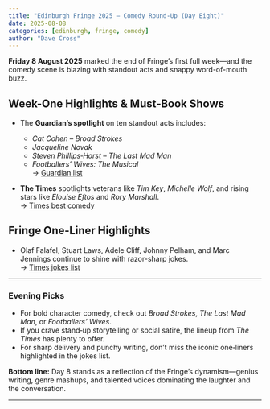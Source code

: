 ```yaml
---
title: "Edinburgh Fringe 2025 – Comedy Round‑Up (Day Eight)"
date: 2025-08-08
categories: [edinburgh, fringe, comedy]
author: "Dave Cross"
---
```


**Friday 8 August 2025** marked the end of Fringe’s first full week—and the comedy scene is blazing with standout acts and snappy word-of-mouth buzz.

## Week-One Highlights & Must‑Book Shows

- The **Guardian’s spotlight** on ten standout acts includes:
  - *Cat Cohen – Broad Strokes*
  - *Jacqueline Novak*
  - *Steven Phillips‑Horst – The Last Mad Man*
  - *Footballers’ Wives: The Musical*  
  → [Guardian list](https://www.vogue.com/article/10-standout-acts-from-2025-edinburgh-fringe-festival?utm_source=chatgpt.com)

- **The Times** spotlights veterans like *Tim Key*, *Michelle Wolf*, and rising stars like *Elouise Eftos* and *Rory Marshall*.  
  → [Times best comedy](https://www.thetimes.co.uk/article/edinburgh-fringe-festival-2025-best-comedy-shows-ranked-xzd2kjplw?utm_source=chatgpt.com)

## Fringe One‑Liner Highlights

- Olaf Falafel, Stuart Laws, Adele Cliff, Johnny Pelham, and Marc Jennings continue to shine with razor-sharp jokes.  
  → [Times jokes list](https://www.thetimes.co.uk/article/the-best-jokes-of-edinburgh-fringe-2025-xkh5qg5kb?utm_source=chatgpt.com)

---

### Evening Picks

- For bold character comedy, check out *Broad Strokes*, *The Last Mad Man*, or *Footballers’ Wives*.  
- If you crave stand‑up storytelling or social satire, the lineup from *The Times* has plenty to offer.  
- For sharp delivery and punchy writing, don’t miss the iconic one‑liners highlighted in the jokes list.

**Bottom line:** Day 8 stands as a reflection of the Fringe’s dynamism—genius writing, genre mashups, and talented voices dominating the laughter and the conversation.

---
